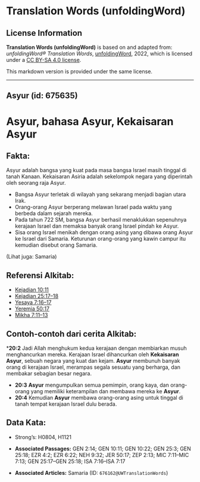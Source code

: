 # Translation Words (unfoldingWord)

## License Information

**Translation Words (unfoldingWord)** is based on and adapted from: _unfoldingWord® Translation Words_, [unfoldingWord](https://unfoldingword.org/utw), 2022, which is licensed under a [CC BY-SA 4.0 license](https://creativecommons.org/licenses/by-sa/4.0/legalcode.en).

This markdown version is provided under the same license.



--------------------------------

## Asyur (id: 675635)

Asyur, bahasa Asyur, Kekaisaran Asyur
=====================================

Fakta:
------

Asyur adalah bangsa yang kuat pada masa bangsa Israel masih tinggal di tanah Kanaan. Kekaisaran Asiria adalah sekelompok negara yang diperintah oleh seorang raja Asyur.

* Bangsa Asyur terletak di wilayah yang sekarang menjadi bagian utara Irak.
* Orang\-orang Asyur berperang melawan Israel pada waktu yang berbeda dalam sejarah mereka.
* Pada tahun 722 SM, bangsa Asyur berhasil menaklukkan sepenuhnya kerajaan Israel dan memaksa banyak orang Israel pindah ke Asyur.
* Sisa orang Israel menikah dengan orang asing yang dibawa orang Asyur ke Israel dari Samaria. Keturunan orang\-orang yang kawin campur itu kemudian disebut orang Samaria.

(Lihat juga: Samaria)

Referensi Alkitab:
------------------

* [Kejadian 10:11](https://ref.ly/Gen10:11)
* [Kejadian 25:17–18](https://ref.ly/Gen25:17-Gen25:18)
* [Yesaya 7:16–17](https://ref.ly/Isa7:16-Isa7:17)
* [Yeremia 50:17](https://ref.ly/Jer50:17)
* [Mikha 7:11–13](https://ref.ly/Mic7:11-Mic7:13)

Contoh\-contoh dari cerita Alkitab:
-----------------------------------

\***20:2** Jadi Allah menghukum kedua kerajaan dengan membiarkan musuh menghancurkan mereka. Kerajaan Israel dihancurkan oleh **Kekaisaran Asyur**, sebuah negara yang kuat dan kejam. **Asyur** membunuh banyak orang di kerajaan Israel, merampas segala sesuatu yang berharga, dan membakar sebagian besar negara.

* **20:3** **Asyur** mengumpulkan semua pemimpin, orang kaya, dan orang\-orang yang memiliki keterampilan dan membawa mereka ke **Asyur**.
* **20:4** Kemudian **Asyur** membawa orang\-orang asing untuk tinggal di tanah tempat kerajaan Israel dulu berada.

Data Kata:
----------

* Strong’s: H0804, H1121

* **Associated Passages:** GEN 2:14; GEN 10:11; GEN 10:22; GEN 25:3; GEN 25:18; EZR 4:2; EZR 6:22; NEH 9:32; JER 50:17; ZEP 2:13; MIC 7:11–MIC 7:13; GEN 25:17–GEN 25:18; ISA 7:16–ISA 7:17
* **Associated Articles:** Samaria (ID: `676162@UWTranslationWords`)

